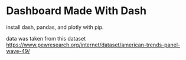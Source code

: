 # Dashboard Made With Dash

install dash, pandas, and plotly with pip.

data was taken from this dataset https://www.pewresearch.org/internet/dataset/american-trends-panel-wave-49/

